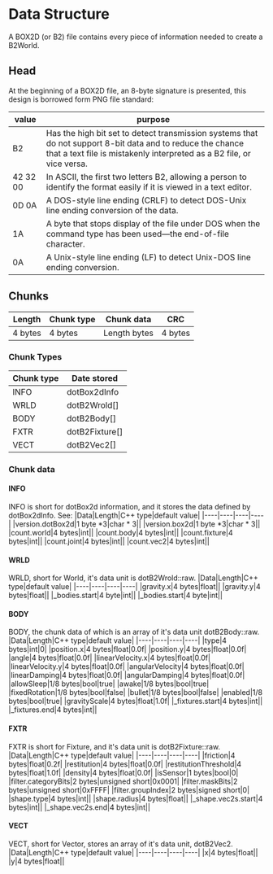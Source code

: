 # Data Structure
A BOX2D (or B2) file contains every piece of information needed to create a B2World. 

## Head
At the beginning of a BOX2D file, an 8-byte signature is presented, this design is borrowed form PNG file standard:

|value|purpose|
|----|----|
|B2|Has the high bit set to detect transmission systems that do not support 8-bit data and to reduce the chance that a text file is mistakenly interpreted as a B2 file, or vice versa.|
|42 32 00|In ASCII, the first two letters B2, allowing a person to identify the format easily if it is viewed in a text editor.|
|0D 0A|A DOS-style line ending (CRLF) to detect DOS-Unix line ending conversion of the data.|
|1A|A byte that stops display of the file under DOS when the command type has been used—the end-of-file character.|
|0A|A Unix-style line ending (LF) to detect Unix-DOS line ending conversion.|

## Chunks

|Length     |Chunk type     |Chunk data     |CRC        |
|----       |----           |----           |----       |
|4 bytes    |4 bytes        |Length bytes	|4 bytes    |

### Chunk Types

|Chunk type|Date stored|
|----|----|
|INFO|dotBox2dInfo|
|WRLD|dotB2Wrold[]|
|BODY|dotB2Body[]|
|FXTR|dotB2Fixture[]|
|VECT|dotB2Vec2[]|

### Chunk data
#### INFO
INFO is short for dotBox2d information, and it stores the data defined by dotBox2dInfo. See:
|Data|Length|C++ type|default value|
|----|----|----|----|
|version.dotBox2d|1 byte *3|char * 3||
|version.box2d|1 byte *3|char * 3||
|count.world|4 bytes|int||
|count.body|4 bytes|int||
|count.fixture|4 bytes|int||
|count.joint|4 bytes|int||
|count.vec2|4 bytes|int||

#### WRLD
WRLD, short for World, it's data unit is dotB2Wrold::raw.
|Data|Length|C++ type|default value|
|----|----|----|----|
|gravity.x|4 bytes|float||
|gravity.y|4 bytes|float||
|_bodies.start|4 byte|int||
|_bodies.start|4 byte|int||

#### BODY
BODY, the chunk data of which is an array of it's data unit dotB2Body::raw.
|Data|Length|C++ type|default value|
|----|----|----|----|
|type|4 bytes|int|0|
|position.x|4 bytes|float|0.0f|
|position.y|4 bytes|float|0.0f|
|angle|4 bytes|float|0.0f|
|linearVelocity.x|4 bytes|float|0.0f|
|linearVelocity.y|4 bytes|float|0.0f|
|angularVelocity|4 bytes|float|0.0f|
|linearDamping|4 bytes|float|0.0f|
|angularDamping|4 bytes|float|0.0f|
|allowSleep|1/8 bytes|bool|true|
|awake|1/8 bytes|bool|true|
|fixedRotation|1/8 bytes|bool|false|
|bullet|1/8 bytes|bool|false|
|enabled|1/8 bytes|bool|true|
|gravityScale|4 bytes|float|1.0f|
|_fixtures.start|4 bytes|int||
|_fixtures.end|4 bytes|int||

#### FXTR
FXTR is short for Fixture, and it's data unit is dotB2Fixture::raw.
|Data|Length|C++ type|default value|
|----|----|----|----|
|friction|4 bytes|float|0.2f|
|restitution|4 bytes|float|0.0f|
|restitutionThreshold|4 bytes|float|1.0f|
|density|4 bytes|float|0.0f|
|isSensor|1 bytes|bool|0|
|filter.categoryBits|2 bytes|unsigned short|0x0001|
|filter.maskBits|2 bytes|unsigned short|0xFFFF|
|filter.groupIndex|2 bytes|signed short|0|
|shape.type|4 bytes|int||
|shape.radius|4 bytes|float||
|_shape.vec2s.start|4 bytes|int||
|_shape.vec2s.end|4 bytes|int||

#### VECT
VECT, short for Vector, stores an array of it's data unit, dotB2Vec2.
|Data|Length|C++ type|default value|
|----|----|----|----|
|x|4 bytes|float||
|y|4 bytes|float||


